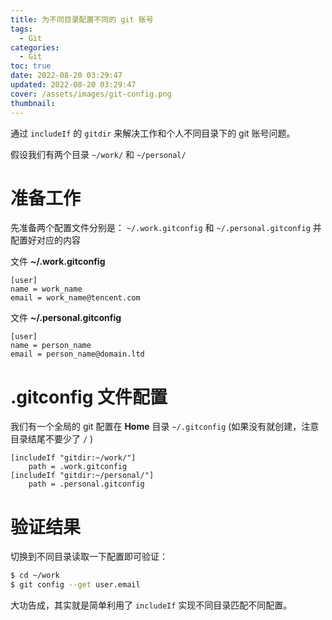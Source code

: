 ```yaml
---
title: 为不同目录配置不同的 git 账号
tags:
  - Git
categories:
  - Git
toc: true
date: 2022-08-20 03:29:47
updated: 2022-08-20 03:29:47
cover: /assets/images/git-config.png
thumbnail:
---
```


通过 `includeIf` 的 `gitdir` 来解决工作和个人不同目录下的 git 账号问题。

<!-- more -->

假设我们有两个目录 `~/work/` 和 `~/personal/`

# 准备工作

先准备两个配置文件分别是： `~/.work.gitconfig` 和 `~/.personal.gitconfig` 并配置好对应的内容

文件 **~/.work.gitconfig**

```
[user]
name = work_name
email = work_name@tencent.com
```


文件 **~/.personal.gitconfig**

```
[user]
name = person_name 
email = person_name@domain.ltd
```

# .gitconfig 文件配置
我们有一个全局的 git 配置在 **Home** 目录 `~/.gitconfig` (如果没有就创建，注意目录结尾不要少了 `/` )

```
[includeIf "gitdir:~/work/"]
    path = .work.gitconfig
[includeIf "gitdir:~/personal/"]
    path = .personal.gitconfig
```

# 验证结果

切换到不同目录读取一下配置即可验证：

```sh
$ cd ~/work
$ git config --get user.email
```

大功告成，其实就是简单利用了 `includeIf` 实现不同目录匹配不同配置。

<br>
